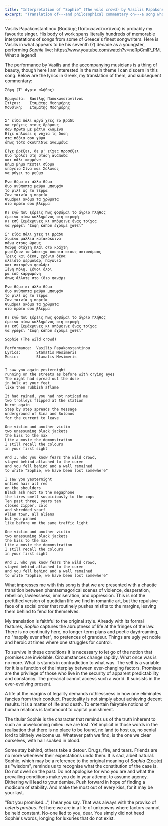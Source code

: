 ```yaml
---
title: "Interpretation of “Sophie” (The wild crowd) by Vasilis Papakonstantinou"
excerpt: "Translation of---and philosophical commentary on---a song whose translated title is 'Sophie' (The wild crowd)."
---
```


Vasilis Papakonstantinou (Βασίλης Παπακωνσταντίνου) is probably my
favourite singer.  His body of work spans literally hundreds of
memorable interpretations of songs from some of Greece's finest
songwriters.  Here is Vasilis in what appears to be his seventh (?)
decade as a youngster, performing _Sophie_ live:
<https://www.youtube.com/watch?v=neRpCmlP_PM>.  What a legend!

The performance by Vasilis and the accompanying musicians is a thing
of beauty, though here I am interested in the main theme I can discern
in this song.  Below are the lyrics in Greek, my translation of them,
and subsequent commentary:


```
Σόφη (Τ' άγριο πλήθος)

Ερμηνεία:  Βασίλης Παπακωνσταντίνου
Στίχοι:    Σταμάτης Μεσημέρης
Μουσική:   Σταμάτης Μεσημέρης


Σ' είδα πάλι αργά χτες το βράδυ
να τρέχεις στους δρόμους
σαν πρώτα με μάτια κλαμένα
Είχε απλώσει η νύχτα τη δόση
στα πόδια σου χύμα
όπως τότε σκουπίδια αναμμένα

Είχε βρέξει, δε μ' είχες προσέξει
δυο τρόλεϊ στη στάση ανάποδα
και πάλι καμμένα
Βήμα βήμα πέφτει σύρμα
υπόγειο Σίνα και Σόλωνος
να φύγει το ρεύμα

Ένα θύμα κι άλλο θύμα
δυο ανύποπτα μαύρα μπουφάν
το φιλί ως το τέρμα
Σαν ταινία η πορεία
θυμάμαι ακόμα τα χρώματα
στο πρώτο σου βλέμμα

Κι εγώ που ξέρεις πως φοβάμαι το άγριο πλήθος
έμεινα πίσω κολλημένος στη στροφή
κι εσύ ξεμάκρυνες κι απόμεινε ένας τοίχος
να γράφει "Σόφη κάπου έχουμε χαθεί"

Σ' είδα πάλι χτες τι βράδυ
λυμένα μαλλιά κατακόκκινα
πάνω στους ώμους
Μαύρη στάχτη πλάι στο κράχτη
μυρίζουν τα λάστιχα ύποπτα στους αστυνόμους
Τρεις και δέκα, χρόνια δέκα
κλειστό φερμουάρ, παγωνιά
και σκισμένο φουλάρι
Ξένη πόλη, ξένοι όλοι
μα εσύ καρφωμένη
όπως άλλοτε στο ίδιο φανάρι

Ένα θύμα κι άλλο θύμα
δυο ανύποπτα μαύρα μπουφάν
το φιλί ως το τέρμα
Σαν ταινία η πορεία
θυμάμαι ακόμα τα χρώματα
στο πρώτο σου βλέμμα

Κι εγώ που ξέρεις πως φοβάμαι το άγριο πλήθος
έμεινα πίσω κολλημένος στη στροφή
κι εσύ ξεμάκρυνες κι απόμεινε ένας τοίχος
να γράφει "Σόφη κάπου έχουμε χαθεί"
```

```
Sophie (The wild crowd)

Performance:  Vasilis Papakonstantinou
Lyrics:       Stamatis Mesimeris
Music:        Stamatis Mesimeris


I saw you again yesternight
running on the streets as before with crying eyes
The night had spread out the dose
in bulk at your feet
like then rubbish aflame

It had rained, you had not noticed me
two trolleys flipped at the station
burnt again
Step by step spreads the message
underground of Sina and Solonos
for the current to leave

One victim and another victim
two unassuming black jackets
the kiss to the max
Like a movie the demonstration
I still recall the colours
in your first sight

And I, who you know fears the wild crowd,
stayed behind attached to the curve
and you fell behind and a wall remained
to write "Sophie, we have been lost somewhere"

I saw you yesternight
untied hair all red
on the shoulders
Black ash next to the megaphone
the tires smell suspiciously to the cops
Ten past three, years ten
closed zipper, cold
and shredded scarf
Alien town, all aliens
but you pinned
like before on the same traffic light

One victim and another victim
two unassuming black jackets
the kiss to the max
Like a movie the demonstration
I still recall the colours
in your first sight

And I, who you know fears the wild crowd,
stayed behind attached to the curve
and you fell behind and a wall remained
to write "Sophie, we have been lost somewhere"
```

What impresses me with this song is that we are presented with a
chaotic transition between phantasmagorical scenes of violence,
desperation, rebellion, lawlessness, immiseration, and oppression.
This is not the prettified version of quotidian life we find in
romantic art, but the repulsive face of a social order that routinely
pushes misfits to the margins, leaving them behind to fend for
themselves.

My translation is faithful to the original style.  Already with its
formal features, _Sophie_ captures the abruptness of life at the
fringes of the law.  There is no continuity here, no longer-term plans
and poetic daydreaming, no "happily ever after", no pretences of
grandeur.  Things are ugly yet noble and heroic at times where one
struggles for control.

To survive in these conditions it is necessary to let go of the notion
that promises are inviolable.  Circumstances change rapidly.  What
once was is no more.  What is stands in contradiction to what was.
The self is a variable for it is a function of the interplay between
ever-changing factors.  Promises are the privilege of those who live
in the security of apparent predictability and constancy.  The
precariat cannot access such a world.  It subsists in the
ever-evolving present.

A life at the margins of legality demands ruthlessness in how one
eliminates fancies from their conduct.  Practicality is not simply
about achieving decent results.  It is a matter of life and death.  To
entertain fairytale notions of human relations is tantamount to
capital punishment.

The titular Sophie is the character that reminds us of the truth
inherent to such an unwelcoming milieu: we are lost.  Yet implicit in
those words in the realisation that there is no place to be found, no
land to host us, no xenial lord to blithely welcome us.  Whatever path
we find, is the one we clear ourselves, with hair soaked in blood.

Some stay behind, others take a detour.  Drugs, fire, and tears.
Friends are no more whenever their expectations undo them.  It is sad,
albeit natural.  Sophie, which may be a reference to the original
meaning of _Sophia_ (Σοφία) as "wisdom", reminds us to recognise what
the constitution of the case is.  Do not dwell on the past.  Do not
apologise for who you are and what the prevailing conditions make you
do in your attempt to assume agency.  Dithering will lead to your
demise.  Push forward in hope of finding a modicum of stability.  And
make the most out of every kiss, for it may be your last.

"But you promised...", I hear you say.  That was always with the
proviso of _ceteris paribus_.  Yet here we are in a life of unknowns
where factors cannot be held constant.  No-one lied to you, dear.  You
simply did not heed Sophie's words, longing for luxuries that do not
exist.
